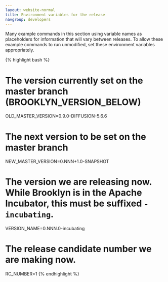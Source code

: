 ```yaml
---
layout: website-normal
title: Environment variables for the release
navgroup: developers
---
```


Many example commands in this section using variable names as placeholders for information that will vary between
releases. To allow these example commands to run unmodified, set these environment variables appropriately.

{% highlight bash %}
# The version currently set on the master branch (BROOKLYN_VERSION_BELOW)
OLD_MASTER_VERSION=0.9.0-DIFFUSION-5.6.6
# The next version to be set on the master branch
NEW_MASTER_VERSION=0.NNN+1.0-SNAPSHOT

# The version we are releasing now. While Brooklyn is in the Apache Incubator, this must be suffixed `-incubating`.
VERSION_NAME=0.NNN.0-incubating

# The release candidate number we are making now.
RC_NUMBER=1
{% endhighlight %}
